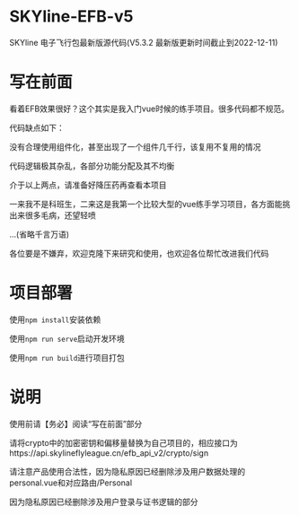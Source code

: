 # SKYline-EFB-v5
SKYline 电子飞行包最新版源代码(V5.3.2 最新版更新时间截止到2022-12-11)

# 写在前面
看着EFB效果很好？这个其实是我入门vue时候的练手项目。很多代码都不规范。

代码缺点如下：

没有合理使用组件化，甚至出现了一个组件几千行，该复用不复用的情况

代码逻辑极其杂乱，各部分功能分配及其不均衡

介于以上两点，请准备好降压药再查看本项目

一来我不是科班生，二来这是我第一个比较大型的vue练手学习项目，各方面能挑出来很多毛病，还望轻喷

...(省略千言万语)

各位要是不嫌弃，欢迎克隆下来研究和使用，也欢迎各位帮忙改进我们代码

# 项目部署
使用```npm install```安装依赖

使用```npm run serve```启动开发环境

使用```npm run build```进行项目打包

# 说明
使用前请【务必】阅读“写在前面”部分

请将crypto中的加密密钥和偏移量替换为自己项目的，相应接口为https://api.skylineflyleague.cn/efb_api_v2/crypto/sign

请注意产品使用合法性，因为隐私原因已经删除涉及用户数据处理的personal.vue和对应路由/Personal

因为隐私原因已经删除涉及用户登录与证书逻辑的部分
